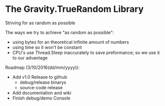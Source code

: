 # The Gravity.TrueRandom Library
Striving for as random as possible

The ways we try to achieve "as random as possible":

* using bytes for an theoretical infinite amount of numbers
* using time so it won't be constant
 * CPU's use Thread.Sleep inaccurately to save preformance; so we use it to our advantage
 
Roadmap (3/10/2016(dd/mm/yyyy)):
* Add v1.0 Release to github
  * debug/release binarys
  * source-code release
* Add documentation and wiki 
* Finish debug/demo Console
